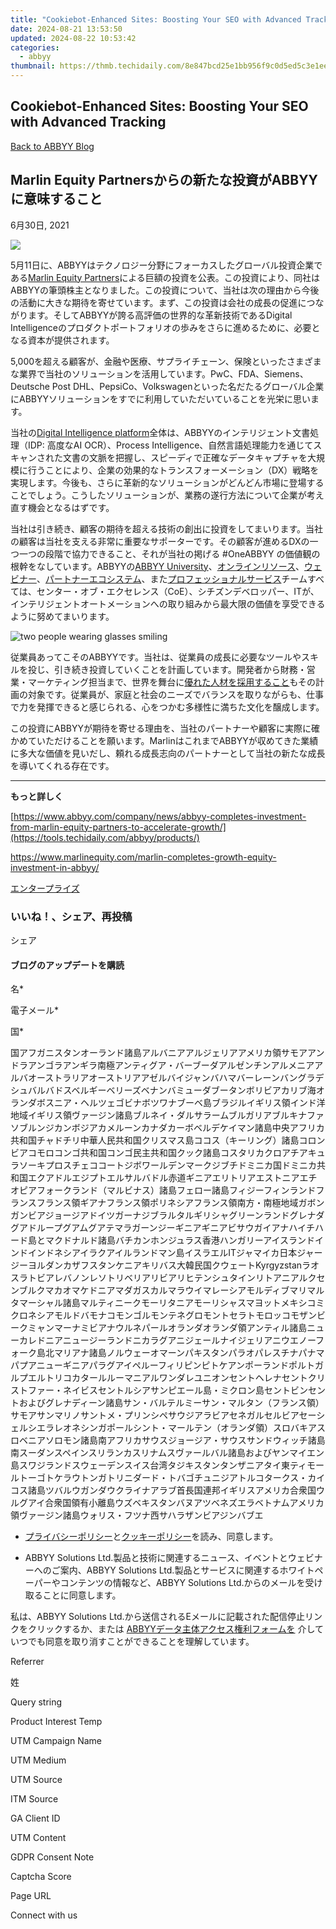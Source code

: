 ```yaml
---
title: "Cookiebot-Enhanced Sites: Boosting Your SEO with Advanced Tracking"
date: 2024-08-21 13:53:50
updated: 2024-08-22 10:53:42
categories:
  - abbyy
thumbnail: https://thmb.techidaily.com/8e847bcd25e1bb956f9c0d5ed5c3e1ee40f922a7b0a9cd027835fb97af58ec95.jpg
---
```


## Cookiebot-Enhanced Sites: Boosting Your SEO with Advanced Tracking

[Back to ABBYY Blog](https://tools.techidaily.com/abbyy/products/)

## Marlin Equity Partnersからの新たな投資がABBYYに意味すること

6月30日, 2021

![](https://static2.abbyy.com/abbyycommedia/33048/marlin-blog-cover-1.jpg) 

5月11日に、ABBYYはテクノロジー分野にフォーカスしたグローバル投資企業である[Marlin Equity Partners](https://www.marlinequity.com/)による巨額の投資を公表。この投資により、同社はABBYYの筆頭株主となりました。この投資について、当社は次の理由から今後の活動に大きな期待を寄せています。まず、この投資は会社の成長の促進につながります。そしてABBYYが誇る高評価の世界的な革新技術であるDigital Intelligenceのプロダクトポートフォリオの歩みをさらに進めるために、必要となる資本が提供されます。

5,000を超える顧客が、金融や医療、サプライチェーン、保険といったさまざまな業界で当社のソリューションを活用しています。PwC、FDA、Siemens、Deutsche Post DHL、PepsiCo、Volkswagenといった名だたるグローバル企業にABBYYソリューションをすでに利用していただいていることを光栄に思います。

当社の[Digital Intelligence platform](https://tools.techidaily.com/abbyy/products/)全体は、ABBYYのインテリジェント文書処理（IDP: 高度なAI OCR）、Process Intelligence、自然言語処理能力を通じてスキャンされた文書の文脈を把握し、スピーディで正確なデータキャプチャを大規模に行うことにより、企業の効果的なトランスフォーメーション（DX）戦略を実現します。今後も、さらに革新的なソリューションがどんどん市場に登場することでしょう。こうしたソリューションが、業務の遂行方法について企業が考え直す機会となるはずです。

当社は引き続き、顧客の期待を超える技術の創出に投資をしてまいります。当社の顧客は当社を支える非常に重要なサポーターです。その顧客が進めるDXの一つ一つの段階で協力できること、それが当社の掲げる #OneABBYY の価値観の根幹をなしています。ABBYYの[ABBYY University](https://tools.techidaily.com/abbyy/products/)、[オンラインリソース](https://tools.techidaily.com/abbyy/products/)、[ウェビナー](https://tools.techidaily.com/abbyy/products/)、[パートナーエコシステム](https://tools.techidaily.com/abbyy/products/)、また[プロフェッショナルサービス](https://tools.techidaily.com/abbyy/products/)チームすべては、センター・オブ・エクセレンス（CoE）、シチズンデベロッパー、ITが、インテリジェントオートメーションへの取り組みから最大限の価値を享受できるように努めてまいります。

![two people wearing glasses smiling](https://static1.abbyy.com/abbyycommedia/32435/b-13.jpg)

従業員あってこそのABBYYです。当社は、従業員の成長に必要なツールやスキルを投じ、引き続き投資していくことを計画しています。開発者から財務・営業・マーケティング担当まで、世界を舞台に[優れた人材を採用すること](https://tools.techidaily.com/abbyy/products/)もその計画の対象です。従業員が、家庭と社会のニーズでバランスを取りながらも、仕事で力を発揮できると感じられる、心をつかむ多様性に満ちた文化を醸成します。

この投資にABBYYが期待を寄せる理由を、当社のパートナーや顧客に実際に確かめていただけることを願います。MarlinはこれまでABBYYが収めてきた業績に多大な価値を見いだし、頼れる成長志向のパートナーとして当社の新たな成長を導いてくれる存在です。

---

**もっと詳しく**

[https://www.abbyy.com/company/news/abbyy-completes-investment-from-marlin-equity-partners-to-accelerate-growth/](https://tools.techidaily.com/abbyy/products/)

<https://www.marlinequity.com/marlin-completes-growth-equity-investment-in-abbyy/>

[エンタープライズ](https://tools.techidaily.com/abbyy/products/) 

### いいね！、シェア、再投稿

シェア 

#### ブログのアップデートを購読

名\*

電子メール\*

国\*

国アフガニスタンオーランド諸島アルバニアアルジェリアアメリカ領サモアアンドラアンゴラアンギラ南極アンティグア・バーブーダアルゼンチンアルメニアアルバオーストラリアオーストリアアゼルバイジャンバハマバーレーンバングラデシュバルバドスベルギーベリーズベナンバミューダブータンボリビアカリブ海オランダボスニア・ヘルツェゴビナボツワナブーベ島ブラジルイギリス領インド洋地域イギリス領ヴァージン諸島ブルネイ・ダルサラームブルガリアブルキナファソブルンジカンボジアカメルーンカナダカーボベルデケイマン諸島中央アフリカ共和国チャドチリ中華人民共和国クリスマス島ココス（キーリング）諸島コロンビアコモロコンゴ共和国コンゴ民主共和国クック諸島コスタリカクロアチアキュラソーキプロスチェココートジボワールデンマークジブチドミニカ国ドミニカ共和国エクアドルエジプトエルサルバドル赤道ギニアエリトリアエストニアエチオピアフォークランド（マルビナス）諸島フェロー諸島フィジーフィンランドフランスフランス領ギアナフランス領ポリネシアフランス領南方・南極地域ガボンガンビアジョージアドイツガーナジブラルタルギリシャグリーンランドグレナダグアドループグアムグアテマラガーンジーギニアギニアビサウガイアナハイチハード島とマクドナルド諸島バチカンホンジュラス香港ハンガリーアイスランドインドインドネシアイラクアイルランドマン島イスラエルITジャマイカ日本ジャージーヨルダンカザフスタンケニアキリバス大韓民国クウェートKyrgyzstanラオスラトビアレバノンレソトリベリアリビアリヒテンシュタインリトアニアルクセンブルクマカオマケドニアマダガスカルマラウイマレーシアモルディブマリマルタマーシャル諸島マルティニークモーリタニアモーリシャスマヨットメキシコミクロネシアモルドバモナコモンゴルモンテネグロモントセラトモロッコモザンビークミャンマーナミビアナウルネパールオランダオランダ領アンティル諸島ニューカレドニアニュージーランドニカラグアニジェールナイジェリアニウエノーフォーク島北マリアナ諸島ノルウェーオマーンパキスタンパラオパレスチナパナマパプアニューギニアパラグアイペルーフィリピンピトケアンポーランドポルトガルプエルトリコカタールルーマニアルワンダレユニオンセントヘレナセントクリストファー・ネイビスセントルシアサンピエール島・ミクロン島セントビンセントおよびグレナディーン諸島サン・バルテルミーサン・マルタン（フランス領）サモアサンマリノサントメ・プリンシペサウジアラビアセネガルセルビアセーシェルシエラレオネシンガポールシント・マールテン（オランダ領）スロバキアスロベニアソロモン諸島南アフリカサウスジョージア・サウスサンドウィッチ諸島南スーダンスペインスリランカスリナムスヴァールバル諸島およびヤンマイエン島スワジランドスウェーデンスイス台湾タジキスタンタンザニアタイ東ティモールトーゴトケラウトンガトリニダード・トバゴチュニジアトルコタークス・カイコス諸島ツバルウガンダウクライナアラブ首長国連邦イギリスアメリカ合衆国ウルグアイ合衆国領有小離島ウズベキスタンバヌアツベネズエラベトナムアメリカ領ヴァージン諸島ウォリス・フツナ西サハラザンビアジンバブエ

* [プライバシーポリシー](https://tools.techidaily.com/abbyy/products/)と[クッキーポリシー](https://tools.techidaily.com/abbyy/products/)を読み、同意します。

* ABBYY Solutions Ltd.製品と技術に関連するニュース、イベントとウェビナーへのご案内、ABBYY Solutions Ltd.製品とサービスに関連するホワイトペーパーやコンテンツの情報など、ABBYY Solutions Ltd.からのメールを受け取ることに同意します。  
    
私は、ABBYY Solutions Ltd.から送信されるEメールに記載された配信停止リンクをクリックするか、または [ABBYYデータ主体アクセス権利フォームを](https://tools.techidaily.com/abbyy/products/) 介していつでも同意を取り消すことができることを理解しています。

Referrer

姓

Query string

Product Interest Temp

UTM Campaign Name

UTM Medium

UTM Source

ITM Source

GA Client ID

UTM Content

GDPR Consent Note

Captcha Score

Page URL

Connect with us

<ins class="adsbygoogle"
     style="display:block"
     data-ad-format="autorelaxed"
     data-ad-client="ca-pub-7571918770474297"
     data-ad-slot="1223367746"></ins>



<ins class="adsbygoogle"
     style="display:block"
     data-ad-client="ca-pub-7571918770474297"
     data-ad-slot="8358498916"
     data-ad-format="auto"
     data-full-width-responsive="true"></ins>
